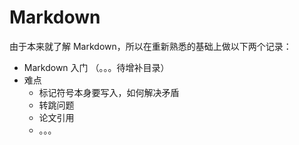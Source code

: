 # Markdown
由于本来就了解 Markdown，所以在重新熟悉的基础上做以下两个记录：
- Markdown 入门
（。。。待增补目录）
- 难点
  + 标记符号本身要写入，如何解决矛盾
  + 转跳问题
  + 论文引用
  + 。。。

